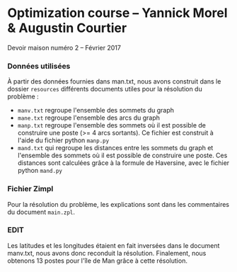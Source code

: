 # Optimization course – Yannick Morel & Augustin Courtier
Devoir maison numéro 2 – Février 2017

### Données utilisées
À partir des données fournies dans man.txt, nous avons construit dans le dossier `resources` différents documents utiles pour la résolution du problème :
+ `manv.txt` regroupe l'ensemble des sommets du graph
+ `mane.txt` regroupe l'ensemble des arcs du graph
+ `manp.txt` regroupe l'ensemble des sommets où il est possible de construire une poste (>= 4 arcs sortants). Ce fichier est construit à l'aide du fichier python `manp.py`
+ `mand.txt` qui regroupe les distances entre les sommets du graph et l'ensemble des sommets où il est possible de construire une poste. Ces distances sont calculées grâce à la formule de Haversine, avec le fichier python `mand.py`

### Fichier Zimpl
Pour la résolution du problème, les explications sont dans les commentaires du document `main.zpl`.

### EDIT
Les latitudes et les longitudes étaient en fait inversées dans le document manv.txt, nous avons donc reconduit la résolution. Finalement, nous obtenons 13 postes pour l'île de Man grâce à cette résolution. 